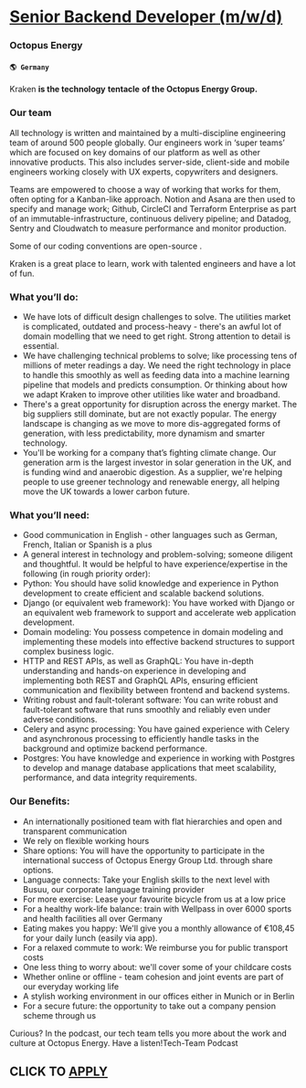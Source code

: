 # [Senior Backend Developer (m/w/d)](https://www.remotewlb.com/apply/senior-backend-developer-m-w-d-69164)  
### Octopus Energy  
#### `🌎 Germany`  

Kraken **is the technology** **tentacle** **of the Octopus Energy Group.**

### Our team

All technology is written and maintained by a multi-discipline engineering team of around 500 people globally. Our engineers work in ‘super teams’ which are focused on key domains of our platform as well as other innovative products. This also includes server-side, client-side and mobile engineers working closely with UX experts, copywriters and designers.

Teams are empowered to choose a way of working that works for them, often opting for a Kanban-like approach. Notion and Asana are then used to specify and manage work; Github, CircleCI and Terraform Enterprise as part of an immutable-infrastructure, continuous delivery pipeline; and Datadog, Sentry and Cloudwatch to measure performance and monitor production.

Some of our coding conventions are open-source .

Kraken is a great place to learn, work with talented engineers and have a lot of fun.

### What you’ll do:

  * We have lots of difficult design challenges to solve. The utilities market is complicated, outdated and process-heavy - there's an awful lot of domain modelling that we need to get right. Strong attention to detail is essential.
  * We have challenging technical problems to solve; like processing tens of millions of meter readings a day. We need the right technology in place to handle this smoothly as well as feeding data into a machine learning pipeline that models and predicts consumption. Or thinking about how we adapt Kraken to improve other utilities like water and broadband.
  * There's a great opportunity for disruption across the energy market. The big suppliers still dominate, but are not exactly popular. The energy landscape is changing as we move to more dis-aggregated forms of generation, with less predictability, more dynamism and smarter technology.
  * You'll be working for a company that’s fighting climate change. Our generation arm is the largest investor in solar generation in the UK, and is funding wind and anaerobic digestion. As a supplier, we're helping people to use greener technology and renewable energy, all helping move the UK towards a lower carbon future.

### What you’ll need:

  * Good communication in English - other languages such as German, French, Italian or Spanish is a plus
  * A general interest in technology and problem-solving; someone diligent and thoughtful. It would be helpful to have experience/expertise in the following (in rough priority order):
  * Python: You should have solid knowledge and experience in Python development to create efficient and scalable backend solutions.
  * Django (or equivalent web framework): You have worked with Django or an equivalent web framework to support and accelerate web application development.
  * Domain modeling: You possess competence in domain modeling and implementing these models into effective backend structures to support complex business logic.
  * HTTP and REST APIs, as well as GraphQL: You have in-depth understanding and hands-on experience in developing and implementing both REST and GraphQL APIs, ensuring efficient communication and flexibility between frontend and backend systems.
  * Writing robust and fault-tolerant software: You can write robust and fault-tolerant software that runs smoothly and reliably even under adverse conditions.
  * Celery and async processing: You have gained experience with Celery and asynchronous processing to efficiently handle tasks in the background and optimize backend performance.
  * Postgres: You have knowledge and experience in working with Postgres to develop and manage database applications that meet scalability, performance, and data integrity requirements.

### Our Benefits:

  * An internationally positioned team with flat hierarchies and open and transparent communication
  * We rely on flexible working hours
  * Share options: You will have the opportunity to participate in the international success of Octopus Energy Group Ltd. through share options.
  * Language connects: Take your English skills to the next level with Busuu, our corporate language training provider
  * For more exercise: Lease your favourite bicycle from us at a low price
  * For a healthy work-life balance: train with Wellpass in over 6000 sports and health facilities all over Germany
  * Eating makes you happy: We'll give you a monthly allowance of €108,45 for your daily lunch (easily via app).
  * For a relaxed commute to work: We reimburse you for public transport costs
  * One less thing to worry about: we'll cover some of your childcare costs
  * Whether online or offline - team cohesion and joint events are part of our everyday working life
  * A stylish working environment in our offices either in Munich or in Berlin 
  * For a secure future: the opportunity to take out a company pension scheme through us

Curious? In the podcast, our tech team tells you more about the work and culture at Octopus Energy. Have a listen!Tech-Team Podcast

  
## CLICK TO [APPLY](https://www.remotewlb.com/apply/senior-backend-developer-m-w-d-69164)

